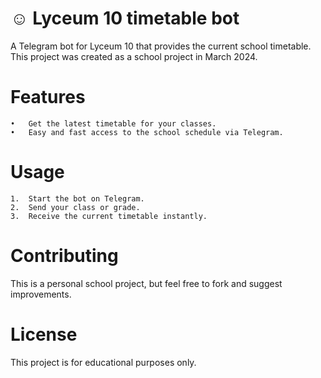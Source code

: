 # ☺️ Lyceum 10 timetable bot

A Telegram bot for Lyceum 10 that provides the current school timetable.
This project was created as a school project in March 2024.

# Features
	•	Get the latest timetable for your classes.
	•	Easy and fast access to the school schedule via Telegram.

# Usage
	1.	Start the bot on Telegram.
	2.	Send your class or grade.
	3.	Receive the current timetable instantly.

# Contributing

This is a personal school project, but feel free to fork and suggest improvements.

# License

This project is for educational purposes only.
